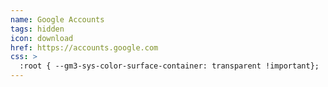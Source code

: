 ```yaml
---
name: Google Accounts
tags: hidden
icon: download 
href: https://accounts.google.com
css: >
  :root { --gm3-sys-color-surface-container: transparent !important};
---
```

        